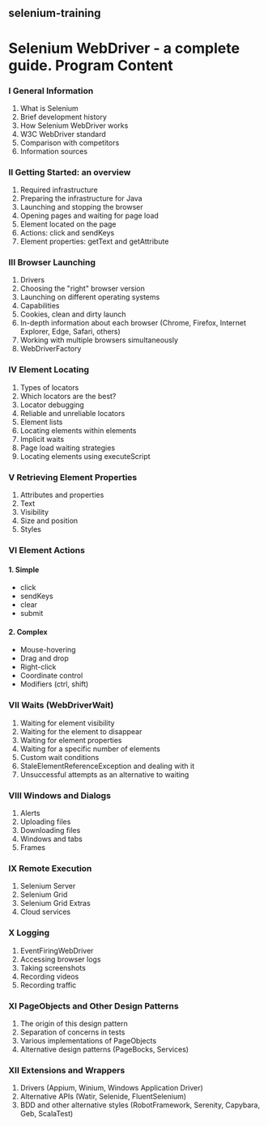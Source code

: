 ## selenium-training
# Selenium WebDriver - a complete guide. Program Content
### I General Information
1. What is Selenium
2. Brief development history
3. How Selenium WebDriver works
4. W3C WebDriver standard
5. Comparison with competitors
6. Information sources
### II Getting Started: an overview
1. Required infrastructure
2. Preparing the infrastructure for Java
3. Launching and stopping the browser
4. Opening pages and waiting for page load
5. Element located on the page
6. Actions: click and sendKeys
7. Element properties: getText and getAttribute
### III Browser Launching
1. Drivers
2. Choosing the "right" browser version
3. Launching on different operating systems
4. Capabilities
5. Cookies, clean and dirty launch
6. In-depth information about each browser (Chrome, Firefox, Internet Explorer, Edge, Safari, others)
7. Working with multiple browsers simultaneously
8. WebDriverFactory
### IV Element Locating
1. Types of locators
2. Which locators are the best?
3. Locator debugging
4. Reliable and unreliable locators
5. Element lists
6. Locating elements within elements
7. Implicit waits
8. Page load waiting strategies
9. Locating elements using executeScript
### V Retrieving Element Properties
1. Attributes and properties
2. Text
3. Visibility
4. Size and position
5. Styles
### VI Element Actions
#### 1. Simple
- click
- sendKeys
- clear
- submit
#### 2. Complex
- Mouse-hovering
- Drag and drop
- Right-click
- Coordinate control
- Modifiers (ctrl, shift)
### VII Waits (WebDriverWait)
1. Waiting for element visibility
2. Waiting for the element to disappear
3. Waiting for element properties
4. Waiting for a specific number of elements
5. Custom wait conditions
6. StaleElementReferenceException and dealing with it
7. Unsuccessful attempts as an alternative to waiting
### VIII Windows and Dialogs
1. Alerts
2. Uploading files
3. Downloading files
4. Windows and tabs
5. Frames
### IX Remote Execution
1. Selenium Server
2. Selenium Grid
3. Selenium Grid Extras
4. Cloud services
### X Logging
1. EventFiringWebDriver
2. Accessing browser logs
3. Taking screenshots
4. Recording videos
5. Recording traffic
### XI PageObjects and Other Design Patterns
1. The origin of this design pattern
2. Separation of concerns in tests
3. Various implementations of PageObjects
4. Alternative design patterns (PageBocks, Services)
### XII Extensions and Wrappers
1. Drivers (Appium, Winium, Windows Application Driver)
2. Alternative APIs (Watir, Selenide, FluentSelenium)
3. BDD and other alternative styles (RobotFramework, Serenity, Capybara, Geb, ScalaTest)

